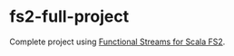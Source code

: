 fs2-full-project
================

Complete project using [Functional Streams for Scala FS2](https://github.com/functional-streams-for-scala/fs2).
